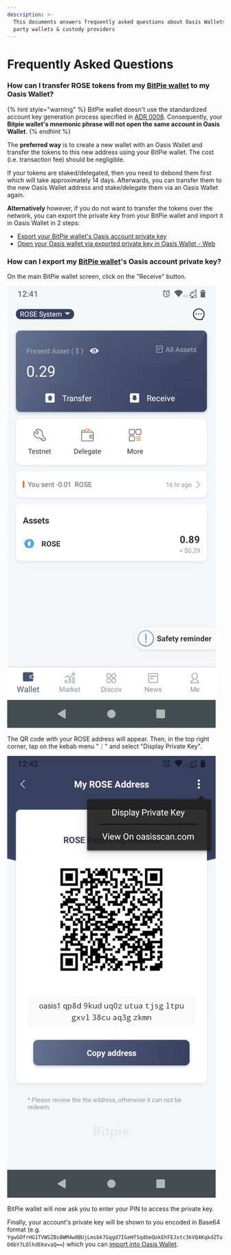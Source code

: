 ```yaml
---
description: >-
  This documents answers frequently asked questions about Oasis Wallets and 3rd
  party wallets & custody providers
---
```


# Frequently Asked Questions

### How can I transfer ROSE tokens from my [BitPie wallet](holding-rose-tokens/bitpie-wallet.md) to my Oasis Wallet?

{% hint style="warning" %}
BitPie wallet doesn't use the standardized account key generation process specified in [ADR 0008](https://github.com/oasisprotocol/oasis-core/blob/master/docs/adr/0008-standard-account-key-generation.md). Consequently, your **Bitpie wallet's mnemonic phrase will not open the same account in Oasis Wallet**.
{% endhint %}

The **preferred way** is to create a new wallet with an Oasis Wallet and transfer the tokens to this new address using your BitPie wallet. The cost (i.e. transaction fee) should be negligible.

If your tokens are staked/delegated, then you need to debond them first which will take approximately 14 days. Afterwards, you can transfer them to the new Oasis Wallet address and stake/delegate them via an Oasis Wallet again.

**Alternatively** however, if you do not want to transfer the tokens over the network, you can export the private key from your BitPie wallet and import it in Oasis Wallet in 2 steps:

* [Export your BitPie wallet's Oasis account private key](faq.md#how-can-i-export-my-bitpie-wallets-oasis-account-private-key)
* [Open your Oasis wallet via exported private key in Oasis Wallet - Web](https://docs.oasis.dev/general/manage-tokens/oasis-wallets/web#open-wallet-via-private-key)

### How can I export my [BitPie wallet](holding-rose-tokens/bitpie-wallet.md)'s Oasis account private key?

On the main BitPie wallet screen, click on the "Receive" button.

![](../.gitbook/assets/bitpie-mainscreen.png)

The QR code with your ROSE address will appear. Then, in the top right corner, tap on the kebab menu "⋮" and select "Display Private Key"_._

![](../.gitbook/assets/bitpie-show-private-key.png)

BitPie wallet will now ask you to enter your PIN to access the private key.

Finally, your account's private key will be shown to you encoded in Base64 format (e.g. `YgwGOfrHG1TVWSZBs8WM4w0BUjLmsbk7Gqgd7IGeHfSqdbeQokEhFEJxtc3kVQ4KqkdZTuD0bY7LOlhdEKevaQ==`) which you can [import into Oasis Wallet](oasis-wallets/web.md#access-an-existing-wallet).
